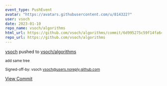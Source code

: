 ```yaml
---
event_type: PushEvent
avatar: "https://avatars.githubusercontent.com/u/814322?"
user: vsoch
date: 2023-01-10
repo_name: vsoch/algorithms
html_url: https://github.com/vsoch/algorithms/commit/6d995275c59f14fa647271a49f3e03e76fe02a90
repo_url: https://github.com/vsoch/algorithms
---
```


<a href='https://github.com/vsoch' target='_blank'>vsoch</a> pushed to <a href='https://github.com/vsoch/algorithms' target='_blank'>vsoch/algorithms</a>

<small>add same tree

Signed-off-by: vsoch <vsoch@users.noreply.github.com></small>

<a href='https://github.com/vsoch/algorithms/commit/6d995275c59f14fa647271a49f3e03e76fe02a90' target='_blank'>View Commit</a>